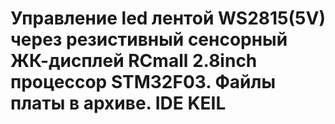 # Управление led лентой WS2815(5V) через резистивный сенсорный ЖК-дисплей RCmall 2.8inch процессор STM32F03. Файлы платы в архиве. IDE KEIL
